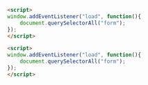```html
<script>
window.addEventListener("load", function(){
	document.querySelectorAll("form");
});
</script>
```

```html
<script>
window.addEventListener("load", function(){
	document.querySelectorAll("form");
});
</script>
```
<!--stackedit_data:
eyJoaXN0b3J5IjpbMTcyMDcwODExMl19
-->